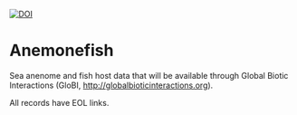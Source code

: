 [![DOI](https://zenodo.org/badge/37609399.svg)](https://zenodo.org/badge/latestdoi/37609399)

# Anemonefish

Sea anenome and fish host data that will be available through Global Biotic Interactions (GloBI, http://globalbioticinteractions.org).

All records have EOL links.
